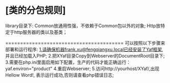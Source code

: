 
[类的分包规则]
========================================
library目录下: 
    Common放通用性强，不依赖于Common包以外的对象;
    Http放特定于http服务器的类以及基类；
    
========================================
可以按照以下步骤来部署和运行程序:
1.请确保机器frank.xu@fengqiangxu.local已经安装了Yaf框架, 并且已经加载入PHP;
2.把XYaf目录Copy到Webserver的DocumentRoot目录下;
3.需要在php.ini里面启用如下配置，生产的代码才能正确运行：
	yaf.environ="product"
4.重启Webserver;
5.访问http://yourhost/XYaf/,出现Hellow Word!, 表示运行成功,否则请查看php错误日志;
